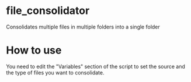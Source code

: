 # file_consolidator
Consolidates multiple files in multiple folders into a single folder

# How to use
You need to edit the "Variables" section of the script to set the source and the type of files you want to consolidate.
